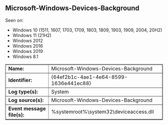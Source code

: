 ## Microsoft-Windows-Devices-Background

Seen on:
* Windows 10 (1511, 1607, 1703, 1709, 1803, 1809, 1903, 1909, 2004, 20H2)
* Windows 11 (21H2)
* Windows 2012
* Windows 2016
* Windows 2019
* Windows 8.1

<table border="1" class="docutils">
  <tbody>
    <tr>
      <td><b>Name:</b></td>
      <td>Microsoft-Windows-Devices-Background</td>
    </tr>
    <tr>
      <td><b>Identifier:</b></td>
      <td>{64ef2b1c-4ae1-4e64-8599-1636e441ec88}</td>
    </tr>
    <tr>
      <td><b>Log type(s):</b></td>
      <td>System</td>
    </tr>
    <tr>
      <td><b>Log source(s):</b></td>
      <td>Microsoft-Windows-Devices-Background</td>
    </tr>
    <tr>
      <td><b>Event message file(s):</b></td>
      <td>%systemroot%\system32\deviceaccess.dll</td>
    </tr>
  </tbody>
</table>

&nbsp;

